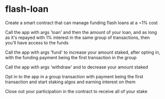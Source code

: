 # flash-loan

Create a smart contract that can manage funding flash loans at a ~1% cost

Call the app with args 'loan' and then the amount of your loan, and as long as it's repayed with 1% interest in the same group of transactions, then you'll have access to the funds

Call the app with args 'fund' to increase your amount staked, after opting in, with the funding payment being the first transaction in the group

Call the app with args 'withdraw' and to decrease your amount staked

Opt in to the app in a group transaction with payment being the first transaction and start staking algos and earning interest on them

Close out your participation in the contract to receive all of your stake
